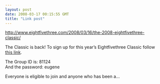 ```yaml
---
layout: post
date: 2008-03-17 00:15:55 GMT
title: "Link post"
---
```

<http://www.eightfivethree.com/2008/03/16/the-2008-eightfivethree-classic/>


<p>The Classic is back! To sign up for this year’s Eightfivethree Classic follow <a href="http://tournament.fantasysports.yahoo.com/t1/register/joinprivategroup_assign_team?GID=81124&amp;P=eugene">this link</a>.</p> <p>The Group ID is: 81124<br>
And the password: eugene</p> <p>Everyone is eligible to join and anyone who has been a...</p>